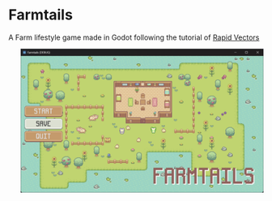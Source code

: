 # Farmtails
A Farm lifestyle game made in Godot following the tutorial of <a href = https://www.youtube.com/@rapidvectors/featured target="_blank">Rapid Vectors</a>
<ul>
  <img src="/FarmTails_Menu.png">
</ul>

